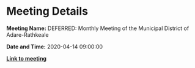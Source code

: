 # Meeting Details

**Meeting Name:** DEFERRED: Monthly Meeting of the Municipal District of Adare-Rathkeale

**Date and Time:** 2020-04-14 09:00:00

**<a href="https://www.limerick.ie/council/whats-on/monthly-meeting-municipal-district-adare-rathkeale-56" target="_blank">Link to meeting</a>**
